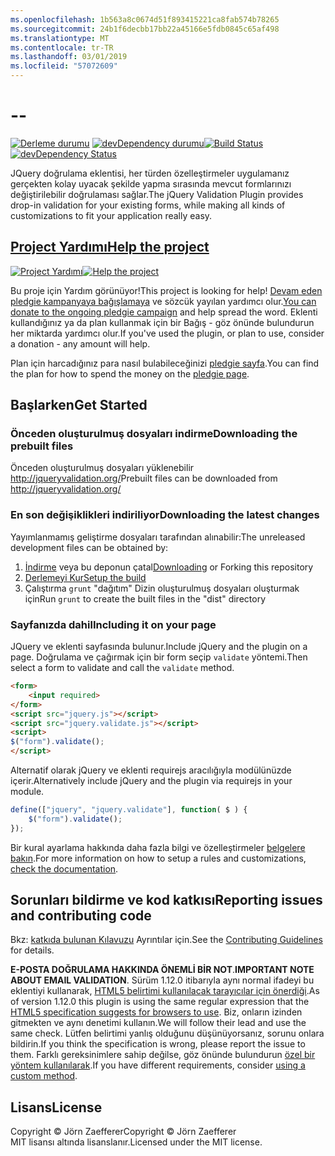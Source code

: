 ```yaml
---
ms.openlocfilehash: 1b563a8c0674d51f893415221ca8fab574b78265
ms.sourcegitcommit: 24b1f6decbb17bb22a45166e5fdb0845c65af498
ms.translationtype: MT
ms.contentlocale: tr-TR
ms.lasthandoff: 03/01/2019
ms.locfileid: "57072609"
---
```

<a name="--"></a>--
================================

<span data-ttu-id="5c247-101">[![Derleme durumu](https://secure.travis-ci.org/jzaefferer/jquery-validation.png)](http://travis-ci.org/jzaefferer/jquery-validation)
[![devDependency durumu](https://david-dm.org/jzaefferer/jquery-validation/dev-status.png?theme=shields.io)](https://david-dm.org/jzaefferer/jquery-validation#info=devDependencies)</span><span class="sxs-lookup"><span data-stu-id="5c247-101">[![Build Status](https://secure.travis-ci.org/jzaefferer/jquery-validation.png)](http://travis-ci.org/jzaefferer/jquery-validation)
[![devDependency Status](https://david-dm.org/jzaefferer/jquery-validation/dev-status.png?theme=shields.io)](https://david-dm.org/jzaefferer/jquery-validation#info=devDependencies)</span></span>

<span data-ttu-id="5c247-102">JQuery doğrulama eklentisi, her türden özelleştirmeler uygulamanız gerçekten kolay uyacak şekilde yapma sırasında mevcut formlarınızı değiştirilebilir doğrulaması sağlar.</span><span class="sxs-lookup"><span data-stu-id="5c247-102">The jQuery Validation Plugin provides drop-in validation for your existing forms, while making all kinds of customizations to fit your application really easy.</span></span>

## <a name="help-the-projecthttppledgiecomcampaigns18159"></a>[<span data-ttu-id="5c247-103">Project Yardımı</span><span class="sxs-lookup"><span data-stu-id="5c247-103">Help the project</span></span>](http://pledgie.com/campaigns/18159)

<span data-ttu-id="5c247-104">[![Project Yardımı](http://www.pledgie.com/campaigns/18159.png?skin_name=chrome)](http://pledgie.com/campaigns/18159)</span><span class="sxs-lookup"><span data-stu-id="5c247-104">[![Help the project](http://www.pledgie.com/campaigns/18159.png?skin_name=chrome)](http://pledgie.com/campaigns/18159)</span></span>

<span data-ttu-id="5c247-105">Bu proje için Yardım görünüyor!</span><span class="sxs-lookup"><span data-stu-id="5c247-105">This project is looking for help!</span></span> <span data-ttu-id="5c247-106">[Devam eden pledgie kampanyaya bağışlamaya](http://pledgie.com/campaigns/18159) ve sözcük yayılan yardımcı olur.</span><span class="sxs-lookup"><span data-stu-id="5c247-106">[You can donate to the ongoing pledgie campaign](http://pledgie.com/campaigns/18159) and help spread the word.</span></span> <span data-ttu-id="5c247-107">Eklenti kullandığınız ya da plan kullanmak için bir Bağış - göz önünde bulundurun her miktarda yardımcı olur.</span><span class="sxs-lookup"><span data-stu-id="5c247-107">If you've used the plugin, or plan to use, consider a donation - any amount will help.</span></span>

<span data-ttu-id="5c247-108">Plan için harcadığınız para nasıl bulabileceğinizi [pledgie sayfa](http://pledgie.com/campaigns/18159).</span><span class="sxs-lookup"><span data-stu-id="5c247-108">You can find the plan for how to spend the money on the [pledgie page](http://pledgie.com/campaigns/18159).</span></span>

## <a name="get-started"></a><span data-ttu-id="5c247-109">Başlarken</span><span class="sxs-lookup"><span data-stu-id="5c247-109">Get Started</span></span>

### <a name="downloading-the-prebuilt-files"></a><span data-ttu-id="5c247-110">Önceden oluşturulmuş dosyaları indirme</span><span class="sxs-lookup"><span data-stu-id="5c247-110">Downloading the prebuilt files</span></span>

<span data-ttu-id="5c247-111">Önceden oluşturulmuş dosyaları yüklenebilir http://jqueryvalidation.org/</span><span class="sxs-lookup"><span data-stu-id="5c247-111">Prebuilt files can be downloaded from http://jqueryvalidation.org/</span></span>

### <a name="downloading-the-latest-changes"></a><span data-ttu-id="5c247-112">En son değişiklikleri indiriliyor</span><span class="sxs-lookup"><span data-stu-id="5c247-112">Downloading the latest changes</span></span>

<span data-ttu-id="5c247-113">Yayımlanmamış geliştirme dosyaları tarafından alınabilir:</span><span class="sxs-lookup"><span data-stu-id="5c247-113">The unreleased development files can be obtained by:</span></span>

 1. <span data-ttu-id="5c247-114">[İndirme](https://github.com/jzaefferer/jquery-validation/archive/master.zip) veya bu deponun çatal</span><span class="sxs-lookup"><span data-stu-id="5c247-114">[Downloading](https://github.com/jzaefferer/jquery-validation/archive/master.zip) or Forking this repository</span></span>
 2. [<span data-ttu-id="5c247-115">Derlemeyi Kur</span><span class="sxs-lookup"><span data-stu-id="5c247-115">Setup the build</span></span>](CONTRIBUTING.md#build-setup)
 3. <span data-ttu-id="5c247-116">Çalıştırma `grunt` "dağıtım" Dizin oluşturulmuş dosyaları oluşturmak için</span><span class="sxs-lookup"><span data-stu-id="5c247-116">Run `grunt` to create the built files in the "dist" directory</span></span>

### <a name="including-it-on-your-page"></a><span data-ttu-id="5c247-117">Sayfanızda dahil</span><span class="sxs-lookup"><span data-stu-id="5c247-117">Including it on your page</span></span>

<span data-ttu-id="5c247-118">JQuery ve eklenti sayfasında bulunur.</span><span class="sxs-lookup"><span data-stu-id="5c247-118">Include jQuery and the plugin on a page.</span></span> <span data-ttu-id="5c247-119">Doğrulama ve çağırmak için bir form seçip `validate` yöntemi.</span><span class="sxs-lookup"><span data-stu-id="5c247-119">Then select a form to validate and call the `validate` method.</span></span>

```html
<form>
    <input required>
</form>
<script src="jquery.js"></script>
<script src="jquery.validate.js"></script>
<script>
$("form").validate();
</script>
```

<span data-ttu-id="5c247-120">Alternatif olarak jQuery ve eklenti requirejs aracılığıyla modülünüzde içerir.</span><span class="sxs-lookup"><span data-stu-id="5c247-120">Alternatively include jQuery and the plugin via requirejs in your module.</span></span>

```js
define(["jquery", "jquery.validate"], function( $ ) {
    $("form").validate();
});
```

<span data-ttu-id="5c247-121">Bir kural ayarlama hakkında daha fazla bilgi ve özelleştirmeler [belgelere bakın](http://jqueryvalidation.org/documentation/).</span><span class="sxs-lookup"><span data-stu-id="5c247-121">For more information on how to setup a rules and customizations, [check the documentation](http://jqueryvalidation.org/documentation/).</span></span>

## <a name="reporting-issues-and-contributing-code"></a><span data-ttu-id="5c247-122">Sorunları bildirme ve kod katkısı</span><span class="sxs-lookup"><span data-stu-id="5c247-122">Reporting issues and contributing code</span></span>

<span data-ttu-id="5c247-123">Bkz: [katkıda bulunan Kılavuzu](CONTRIBUTING.md) Ayrıntılar için.</span><span class="sxs-lookup"><span data-stu-id="5c247-123">See the [Contributing Guidelines](CONTRIBUTING.md) for details.</span></span>

<span data-ttu-id="5c247-124">**E-POSTA DOĞRULAMA HAKKINDA ÖNEMLİ BİR NOT**.</span><span class="sxs-lookup"><span data-stu-id="5c247-124">**IMPORTANT NOTE ABOUT EMAIL VALIDATION**.</span></span> <span data-ttu-id="5c247-125">Sürüm 1.12.0 itibarıyla aynı normal ifadeyi bu eklentiyi kullanarak, [HTML5 belirtimi kullanılacak tarayıcılar için önerdiği](https://html.spec.whatwg.org/multipage/forms.html#valid-e-mail-address).</span><span class="sxs-lookup"><span data-stu-id="5c247-125">As of version 1.12.0 this plugin is using the same regular expression that the [HTML5 specification suggests for browsers to use](https://html.spec.whatwg.org/multipage/forms.html#valid-e-mail-address).</span></span> <span data-ttu-id="5c247-126">Biz, onların izinden gitmekten ve aynı denetimi kullanın.</span><span class="sxs-lookup"><span data-stu-id="5c247-126">We will follow their lead and use the same check.</span></span> <span data-ttu-id="5c247-127">Lütfen belirtimi yanlış olduğunu düşünüyorsanız, sorunu onlara bildirin.</span><span class="sxs-lookup"><span data-stu-id="5c247-127">If you think the specification is wrong, please report the issue to them.</span></span> <span data-ttu-id="5c247-128">Farklı gereksinimlere sahip değilse, göz önünde bulundurun [özel bir yöntem kullanılarak](http://jqueryvalidation.org/jQuery.validator.addMethod/).</span><span class="sxs-lookup"><span data-stu-id="5c247-128">If you have different requirements, consider [using a custom method](http://jqueryvalidation.org/jQuery.validator.addMethod/).</span></span>

## <a name="license"></a><span data-ttu-id="5c247-129">Lisans</span><span class="sxs-lookup"><span data-stu-id="5c247-129">License</span></span>
<span data-ttu-id="5c247-130">Copyright &copy; Jörn Zaefferer</span><span class="sxs-lookup"><span data-stu-id="5c247-130">Copyright &copy; Jörn Zaefferer</span></span><br>
<span data-ttu-id="5c247-131">MIT lisansı altında lisanslanır.</span><span class="sxs-lookup"><span data-stu-id="5c247-131">Licensed under the MIT license.</span></span>
